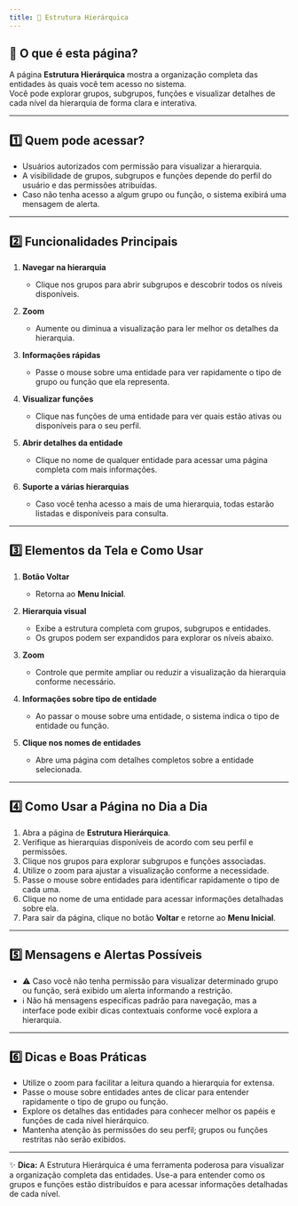 ```yaml
---
title: 🏢 Estrutura Hierárquica
---
```



## 📄 O que é esta página?
A página **Estrutura Hierárquica** mostra a organização completa das entidades às quais você tem acesso no sistema.  
Você pode explorar grupos, subgrupos, funções e visualizar detalhes de cada nível da hierarquia de forma clara e interativa.

---

## 1️⃣ Quem pode acessar?
- Usuários autorizados com permissão para visualizar a hierarquia.  
- A visibilidade de grupos, subgrupos e funções depende do perfil do usuário e das permissões atribuídas.  
- Caso não tenha acesso a algum grupo ou função, o sistema exibirá uma mensagem de alerta.

---

## 2️⃣ Funcionalidades Principais

1. **Navegar na hierarquia**  
   - Clique nos grupos para abrir subgrupos e descobrir todos os níveis disponíveis.  

2. **Zoom**  
   - Aumente ou diminua a visualização para ler melhor os detalhes da hierarquia.  

3. **Informações rápidas**  
   - Passe o mouse sobre uma entidade para ver rapidamente o tipo de grupo ou função que ela representa.  

4. **Visualizar funções**  
   - Clique nas funções de uma entidade para ver quais estão ativas ou disponíveis para o seu perfil.  

5. **Abrir detalhes da entidade**  
   - Clique no nome de qualquer entidade para acessar uma página completa com mais informações.  

6. **Suporte a várias hierarquias**  
   - Caso você tenha acesso a mais de uma hierarquia, todas estarão listadas e disponíveis para consulta.

---

## 3️⃣ Elementos da Tela e Como Usar

1. **Botão Voltar**  
   - Retorna ao **Menu Inicial**.  

2. **Hierarquia visual**  
   - Exibe a estrutura completa com grupos, subgrupos e entidades.  
   - Os grupos podem ser expandidos para explorar os níveis abaixo.  

3. **Zoom**  
   - Controle que permite ampliar ou reduzir a visualização da hierarquia conforme necessário.  

4. **Informações sobre tipo de entidade**  
   - Ao passar o mouse sobre uma entidade, o sistema indica o tipo de entidade ou função.  

5. **Clique nos nomes de entidades**  
   - Abre uma página com detalhes completos sobre a entidade selecionada.

---

## 4️⃣ Como Usar a Página no Dia a Dia

1. Abra a página de **Estrutura Hierárquica**.  
2. Verifique as hierarquias disponíveis de acordo com seu perfil e permissões.  
3. Clique nos grupos para explorar subgrupos e funções associadas.  
4. Utilize o zoom para ajustar a visualização conforme a necessidade.  
5. Passe o mouse sobre entidades para identificar rapidamente o tipo de cada uma.  
6. Clique no nome de uma entidade para acessar informações detalhadas sobre ela.  
7. Para sair da página, clique no botão **Voltar** e retorne ao **Menu Inicial**.

---

## 5️⃣ Mensagens e Alertas Possíveis

- ⚠️ Caso você não tenha permissão para visualizar determinado grupo ou função, será exibido um alerta informando a restrição.  
- ℹ️ Não há mensagens específicas padrão para navegação, mas a interface pode exibir dicas contextuais conforme você explora a hierarquia.

---

## 6️⃣ Dicas e Boas Práticas

- Utilize o zoom para facilitar a leitura quando a hierarquia for extensa.  
- Passe o mouse sobre entidades antes de clicar para entender rapidamente o tipo de grupo ou função.  
- Explore os detalhes das entidades para conhecer melhor os papéis e funções de cada nível hierárquico.  
- Mantenha atenção às permissões do seu perfil; grupos ou funções restritas não serão exibidos.

---

✨ **Dica:** A Estrutura Hierárquica é uma ferramenta poderosa para visualizar a organização completa das entidades. Use-a para entender como os grupos e funções estão distribuídos e para acessar informações detalhadas de cada nível.